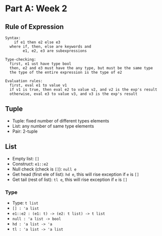 # Part A: Week 2

## Rule of Expression

```
Syntax:
    if e1 then e2 else e3
  where if, then, else are keywords and
        e1, e2, e3 are subexpressions

Type-checking:
  first, e1 ust have type bool
  then, e2 and e3 must have the any type, but must be the same type
  the type of the entire expression is the type of e2

Evaluation rules:
  first, eval e1 to value v1
  if v1 is true, then eval e2 to value v2, and v2 is the exp's result
  otherwise, eval e3 to value v3, and v3 is the exp's result
```

## Tuple

- Tuple: fixed number of different types elements
- List: any number of same type elements
- Pair: 2-tuple

## List

- Empty list: `[]`
- Construct: `e1::e2`
- Null check (check is `[]`): `null e`
- Get head (first ele of list): `hd e`, this will rise exception if `e` is `[]`
- Get tail (rest of list): `tl e`, this will rise exception if `e` is `[]`

### Type

- Type: `t list`
- `[] : 'a list`
- `e1::e2 : (e1: t) -> (e2: t list) -> t list`
- `null : 'a list -> bool`
- `hd : 'a list -> 'a`
- `tl : 'a list -> 'a list`